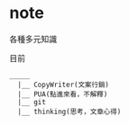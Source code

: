 # note
各種多元知識

目前
```
_____
  |__ CopyWriter(文案行銷)  
  |__ PUA(點進來看，不解釋)    
  |__ git
  |__ thinking(思考，文章心得)  
```
